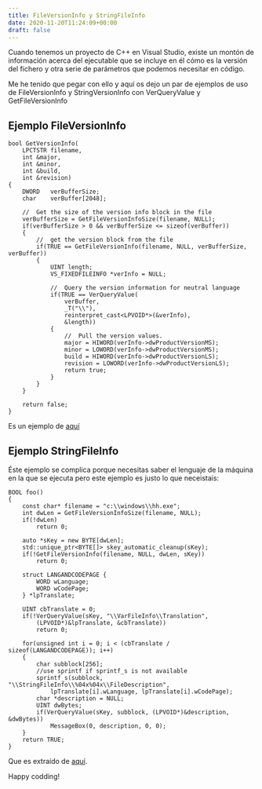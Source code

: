 ```yaml
---
title: FileVersionInfo y StringFileInfo
date: 2020-11-20T11:24:09+00:00
draft: false
---
```

Cuando tenemos un proyecto de C++ en Visual Studio, existe un montón de información acerca del ejecutable que se incluye en él cómo es la versión del fichero y otra serie de parámetros que podemos necesitar en código.

Me he tenido que pegar con ello y aquí os dejo un par de ejemplos de uso de FileVersionInfo y StringVersionInfo con VerQueryValue y GetFileVersionInfo

## Ejemplo FileVersionInfo

<pre class="wp-block-code"><code>bool GetVersionInfo(
    LPCTSTR filename,
    int &major,
    int &minor,
    int &build,
    int &revision)
{
    DWORD   verBufferSize;
    char    verBuffer&#91;2048];

    //  Get the size of the version info block in the file
    verBufferSize = GetFileVersionInfoSize(filename, NULL);
    if(verBufferSize > 0 && verBufferSize &lt;= sizeof(verBuffer))
    {
        //  get the version block from the file
        if(TRUE == GetFileVersionInfo(filename, NULL, verBufferSize, verBuffer))
        {
            UINT length;
            VS_FIXEDFILEINFO *verInfo = NULL;

            //  Query the version information for neutral language
            if(TRUE == VerQueryValue(
                verBuffer,
                _T("\\"),
                reinterpret_cast&lt;LPVOID*>(&verInfo),
                &length))
            {
                //  Pull the version values.
                major = HIWORD(verInfo->dwProductVersionMS);
                minor = LOWORD(verInfo->dwProductVersionMS);
                build = HIWORD(verInfo->dwProductVersionLS);
                revision = LOWORD(verInfo->dwProductVersionLS);
                return true;
            }
        }
    }

    return false;
}</code></pre>

Es un ejemplo de <a href="https://stackoverflow.com/questions/6763262/c-get-version-from-rc-into-code" target="_blank" rel="noreferrer noopener">aquí</a>

## Ejemplo StringFileInfo

Éste ejemplo se complica porque necesitas saber el lenguaje de la máquina en la que se ejecuta pero este ejemplo es justo lo que neceistais:

<pre class="wp-block-code"><code>BOOL foo()
{
    const char* filename = "c:\\windows\\hh.exe";
    int dwLen = GetFileVersionInfoSize(filename, NULL);
    if(!dwLen)
        return 0;

    auto *sKey = new BYTE&#91;dwLen];
    std::unique_ptr&lt;BYTE&#91;]> skey_automatic_cleanup(sKey);
    if(!GetFileVersionInfo(filename, NULL, dwLen, sKey))
        return 0;

    struct LANGANDCODEPAGE {
        WORD wLanguage;
        WORD wCodePage;
    } *lpTranslate;

    UINT cbTranslate = 0;
    if(!VerQueryValue(sKey, "\\VarFileInfo\\Translation",
        (LPVOID*)&lpTranslate, &cbTranslate))
        return 0;

    for(unsigned int i = 0; i &lt; (cbTranslate / sizeof(LANGANDCODEPAGE)); i++)
    {
        char subblock&#91;256];
        //use sprintf if sprintf_s is not available
        sprintf_s(subblock, "\\StringFileInfo\\%04x%04x\\FileDescription",
            lpTranslate&#91;i].wLanguage, lpTranslate&#91;i].wCodePage);
        char *description = NULL;
        UINT dwBytes;
        if(VerQueryValue(sKey, subblock, (LPVOID*)&description, &dwBytes))
            MessageBox(0, description, 0, 0);
    }
    return TRUE;
}</code></pre>

Que es extraído de <a href="https://www.codeproject.com/Articles/8628/Retrieving-version-information-from-your-local-app" target="_blank" rel="noreferrer noopener">aquí</a>.

Happy codding!
